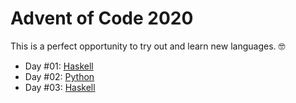 # Advent of Code 2020

This is a perfect opportunity to try out and learn new languages. :nerd_face:

- Day #01: [Haskell](https://www.haskell.org/)
- Day #02: [Python](https://www.python.org/)
- Day #03: [Haskell](https://www.haskell.org/)
